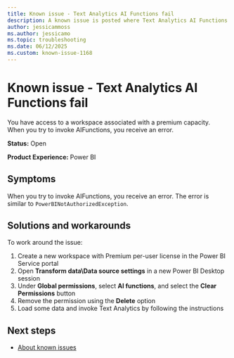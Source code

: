 ```yaml
---
title: Known issue - Text Analytics AI Functions fail
description: A known issue is posted where Text Analytics AI Functions fail.
author: jessicammoss
ms.author: jessicamo
ms.topic: troubleshooting  
ms.date: 06/12/2025
ms.custom: known-issue-1168
---
```


# Known issue - Text Analytics AI Functions fail

You have access to a workspace associated with a premium capacity. When you try to invoke AIFunctions, you receive an error.

**Status:** Open

**Product Experience:** Power BI

## Symptoms

When you try to invoke AIFunctions, you receive an error. The error is similar to `PowerBINotAuthorizedException`.

## Solutions and workarounds

To work around the issue:

1. Create a new workspace with Premium per-user license in the Power BI Service portal
1. Open **Transform data\Data source settings** in a new Power BI Desktop session
1. Under **Global permissions**, select **AI functions**, and select the **Clear Permissions** button
1. Remove the permission using the **Delete** option
1. Load some data and invoke Text Analytics by following the instructions

## Next steps

- [About known issues](https://support.fabric.microsoft.com/known-issues)
